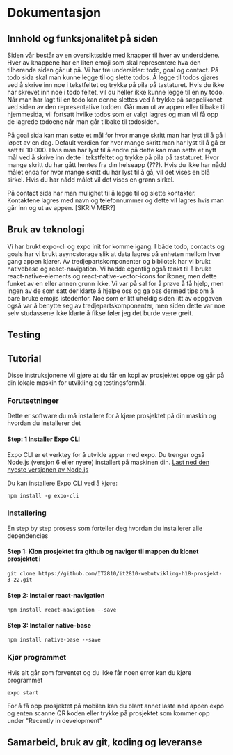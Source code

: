 # Dokumentasjon

##  Innhold og funksjonalitet på siden
Siden vår består av en oversiktsside med knapper til hver av undersidene. Hver av knappene har en liten emoji som skal representere hva den tilhørende siden går ut på. Vi har tre undersider: todo, goal og contact. På todo sida skal man kunne legge til og slette todos. Å legge til todos gjøres ved å skrive inn noe i tekstfeltet og trykke på pila på tastaturet. Hvis du ikke har skrevet inn noe i todo feltet, vil du heller ikke kunne legge til en ny todo. Når man har lagt til en todo kan denne slettes ved å trykke på søppelikonet ved siden av den representative todoen. Går man ut av appen eller tilbake til hjemmesida, vil fortsatt hvilke todos som er valgt lagres og man vil få opp de lagrede todoene når man går tilbake til todosiden. 

På goal sida kan man sette et mål for hvor mange skritt man har lyst til å gå i løpet av en dag. Default verdien for hvor mange skritt man har lyst til å gå er satt til 10 000. Hvis man har lyst til å endre på dette kan man sette et nytt mål ved å skrive inn dette i tekstfeltet og trykke på pila på tastaturet. Hvor mange skritt du har gått hentes fra din helseapp (???). Hvis du ikke har nådd målet enda for hvor mange skritt du har lyst til å gå, vil det vises en blå sirkel. Hvis du har nådd målet vil det vises en grønn sirkel. 

På contact sida har man mulighet til å legge til og slette kontakter. Kontaktene lagres med navn og telefonnummer og dette vil lagres hvis man går inn og ut av appen. [SKRIV MER?]

## Bruk av teknologi
Vi har brukt expo-cli og expo init for komme igang. I både todo, contacts og goals har vi brukt asyncstorage slik at data lagres på enheten mellom hver gang appen kjører. Av tredjepartskomponenter og bibilotek har vi brukt nativebase og react-navigation. Vi hadde egentlig også tenkt til å bruke react-native-elements og react-native-vector-icons for ikoner, men dette funket av en eller annen grunn ikke. Vi var på sal for å prøve å få hjelp, men ingen av de som satt der klarte å hjelpe oss og ga oss dermed tips om å bare bruke emojis istedenfor. Noe som er litt uheldig siden litt av oppgaven også var å benytte seg av tredjepartskomponenter, men siden dette var noe selv studassene ikke klarte å fikse føler jeg det burde være greit. 

## Testing

## Tutorial
Disse instruksjonene vil gjøre at du får en kopi av prosjektet oppe og går på din lokale maskin for utvikling og testingsformål. 

### Forutsetninger
Dette er software du må installere for å kjøre prosjektet på din maskin og hvordan du installerer det

#### Step: 1 Installer Expo CLI
Expo CLI er et verktøy for å utvikle apper med expo. Du trenger også Node.js (versjon 6 eller nyere) installert på maskinen din.
[Last ned den nyeste versjonen av Node.js](https://nodejs.org/en/)

Du kan installere Expo CLI ved å kjøre:

```
npm install -g expo-cli
```

### Installering
En step by step prosess som forteller deg hvordan du installerer alle dependencies

#### Step 1: Klon prosjektet fra github og naviger til mappen du klonet prosjektet i

```
git clone https://github.com/IT2810/it2810-webutvikling-h18-prosjekt-3-22.git
```

#### Step 2: Installer react-navigation

```
npm install react-navigation --save
```

#### Step 3: Installer native-base

```
npm install native-base --save

```

### Kjør programmet

Hvis alt går som forventet og du ikke får noen error kan du kjøre programmet

```
expo start

```
For å få opp prosjektet på mobilen kan du blant annet laste ned appen expo og enten scanne QR koden eller trykke på prosjektet som kommer opp under "Recently in development"

## Samarbeid, bruk av git, koding og leveranse



